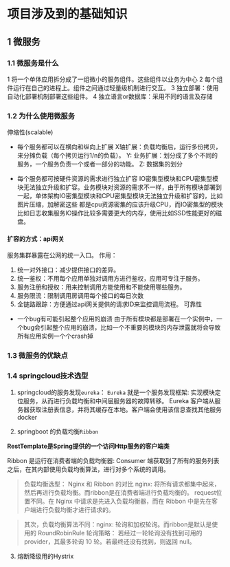 # 项目涉及到的基础知识

## 1 微服务
### 1.1 微服务是什么
1 将一个单体应用拆分成了一组微小的服务组件。这些组件以业务为中心
2 每个组件运行在自己的进程上。组件之间通过轻量级机制进行交互。
3 独立部署：使用自动化部署机制部署这些组件。
4 独立语言or数据库：采用不同的语言及存储
### 1.2 为什么使用微服务
伸缩性(scalable)
- 每个服务都可以在横向和纵向上扩展
X轴扩展：负载均衡后，运行多份拷贝，来分摊负载（每个拷贝运行1/n的负载）。
Y: 业务扩展：划分成了多个不同的服务，一个服务负责一个或者一部分的功能。
Z: 数据集的划分

- 每个服务都可按硬件资源的需求进行独立扩容
IO密集型模块和CPU密集型模块无法独立升级和扩容。业务模块对资源的需求不一样，由于所有模块部署到一起，单体架构IO密集型模块和CPU密集型模块无法独立升级和扩容的，比如图片压缩，加解密这些 都是cpu资源密集的应该升级CPU，而IO密集型的模块比如日志收集服务IO操作比较多需要更大的内存，使用比如SSD性能更好的磁盘。

#### 扩容的方式：api网关
服务集群暴露在公网的统一入口。
作用：
1. 统一对外接口：减少提供接口的差异。
2. 统一鉴权：不用每个应用单独对调用方进行鉴权，应用可专注于服务。
3. 服务注册和授权：用来控制调用方能使用和不能使用哪些服务。
4. 服务限流：限制调用房调用每个接口的每日次数
5. 全链路跟踪：方便通过api网关提供的请求ID来监控调用流程。
可靠性
- 一个bug有可能引起整个应用的崩溃
由于所有模块都是部署在一个实例中，一个bug会引起整个应用的崩溃，比如一个不重要的模块的内存泄露就将会导致所有应用实例一个个crash掉


### 1.3 微服务的优缺点

### 1.4 springcloud技术选型
1. springcloud的服务发现`eureka`：
`Eureka` 就是一个服务发现框架: 实现模块定位服务，从而进行负载均衡和中间层服务器的故障转移。
Eureka 客户端从服务器获取注册表信息，并将其缓存在本地。客户端会使用该信息查找其他服务
docker 

2. springboot 的负载均衡`Ribbon`

**RestTemplate是Spring提供的一个访问Http服务的客户端类**

Ribbon 是运行在消费者端的负载均衡器:
Consumer 端获取到了所有的服务列表之后，在其内部使用负载均衡算法，进行对多个系统的调用。

> 负载均衡选型： Nginx 和 Ribbon 的对比
> nginx: 将所有请求都集中起来，然后再进行负载均衡。而ribbon是在消费者端进行负载均衡的。 request位置不同。在 Nginx 中请求是先进入负载均衡器，而在 Ribbon 中是先在客户端进行负载均衡才进行请求的。

> 其次，负载均衡算法不同：nginx: 轮询和加权轮询。而ribbon是默认是使用的 RoundRobinRule 轮询策略： 若经过一轮轮询没有找到可用的 provider，其最多轮询 10 轮。若最终还没有找到，则返回 null。


3. 熔断降级用的Hystrix



